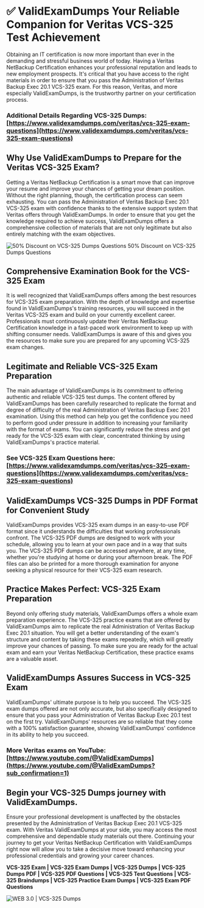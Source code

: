 # ✅ ValidExamDumps Your Reliable Companion for Veritas VCS-325 Test Achievement
Obtaining an IT certification is now more important than ever in the demanding and stressful business world of today. Having a Veritas NetBackup Certification enhances your professional reputation and leads to new employment prospects. It's critical that you have access to the right materials in order to ensure that you pass the Administration of Veritas Backup Exec 20.1 VCS-325 exam. For this reason, Veritas, and more especially ValidExamDumps, is the trustworthy partner on your certification process.

### Additional Details Regarding VCS-325 Dumps: **[https://www.validexamdumps.com/veritas/vcs-325-exam-questions](https://www.validexamdumps.com/veritas/vcs-325-exam-questions)**


## Why Use ValidExamDumps to Prepare for the Veritas VCS-325 Exam?
Getting a Veritas NetBackup Certification is a smart move that can improve your resume and improve your chances of getting your dream position. Without the right planning, though, the certification process can seem exhausting. You can pass the Administration of Veritas Backup Exec 20.1 VCS-325 exam with confidence thanks to the extensive support system that Veritas offers through ValidExamDumps. In order to ensure that you get the knowledge required to achieve success, ValidExamDumps offers a comprehensive collection of materials that are not only legitimate but also entirely matching with the exam objectives.

![ 50% Discount on VCS-325 Dumps Questions
50% Discount on VCS-325 Dumps Questions](https://www.validexamdumps.com/uploads/banners/1705933924_Latest_Exam_B-14.png)

## Comprehensive Examination Book for the VCS-325 Exam
It is well recognized that ValidExamDumps offers among the best resources for VCS-325 exam preparation. With the depth of knowledge and expertise found in ValidExamDumps's training resources, you will succeed in the Veritas VCS-325 exam and build on your currently excellent career. Professionals must continuously update their Veritas NetBackup Certification knowledge in a fast-paced work environment to keep up with shifting consumer needs. ValidExamDumps is aware of this and gives you the resources to make sure you are prepared for any upcoming VCS-325 exam changes.


## Legitimate and Reliable VCS-325 Exam Preparation
The main advantage of ValidExamDumps is its commitment to offering authentic and reliable VCS-325 test dumps. The content offered by ValidExamDumps has been carefully researched to replicate the format and degree of difficulty of the real Administration of Veritas Backup Exec 20.1 examination. Using this method can help you get the confidence you need to perform good under pressure in addition to increasing your familiarity with the format of exams. You can significantly reduce the stress and get ready for the VCS-325 exam with clear, concentrated thinking by using ValidExamDumps's practice material.


### See VCS-325 Exam Questions here: **[https://www.validexamdumps.com/veritas/vcs-325-exam-questions](https://www.validexamdumps.com/veritas/vcs-325-exam-questions)**


## ValidExamDumps VCS-325 Dumps in PDF Format for Convenient Study
ValidExamDumps provides VCS-325 exam dumps in an easy-to-use PDF format since it understands the difficulties that working professionals confront. The VCS-325 PDF dumps are designed to work with your schedule, allowing you to learn at your own pace and in a way that suits you. The VCS-325 PDF dumps can be accessed anywhere, at any time, whether you're studying at home or during your afternoon break. The PDF files can also be printed for a more thorough examination for anyone seeking a physical resource for their VCS-325 exam research.


## Practice Makes Perfect: VCS-325 Exam Preparation
Beyond only offering study materials, ValidExamDumps offers a whole exam preparation experience. The VCS-325 practice exams that are offered by ValidExamDumps aim to replicate the real Administration of Veritas Backup Exec 20.1 situation. You will get a better understanding of the exam's structure and content by taking these exams repeatedly, which will greatly improve your chances of passing. To make sure you are ready for the actual exam and earn your Veritas NetBackup Certification, these practice exams are a valuable asset.


## ValidExamDumps Assures Success in VCS-325 Exam
ValidExamDumps' ultimate purpose is to help you succeed. The VCS-325 exam dumps offered are not only accurate, but also specifically designed to ensure that you pass your Administration of Veritas Backup Exec 20.1 test on the first try. ValidExamDumps' resources are so reliable that they come with a 100% satisfaction guarantee, showing ValidExamDumps' confidence in its ability to help you succeed.


### More Veritas exams on YouTube: **[https://www.youtube.com/@ValidExamDumps](https://www.youtube.com/@ValidExamDumps?sub_confirmation=1)**


## Begin your VCS-325 Dumps journey with ValidExamDumps.
Ensure your professional development is unaffected by the obstacles presented by the Administration of Veritas Backup Exec 20.1 VCS-325 exam. With Veritas ValidExamDumps at your side, you may access the most comprehensive and dependable study materials out there. Continuing your journey to get your Veritas NetBackup Certification with ValidExamDumps right now will allow you to take a decisive move toward enhancing your professional credentials and growing your career chances.


**VCS-325 Exam | VCS-325 Exam Dumps | VCS-325 Dumps | VCS-325 Dumps PDF | VCS-325 PDF Questions | VCS-325 Test Questions | VCS-325 Braindumps | VCS-325 Practice Exam Dumps | VCS-325 Exam PDF Questions**

![ WEB 3.0 | VCS-325 Dumps](https://www.validexamdumps.com/uploads/banners/1705910515_New_Exam_Banner_-_12.png.png)

